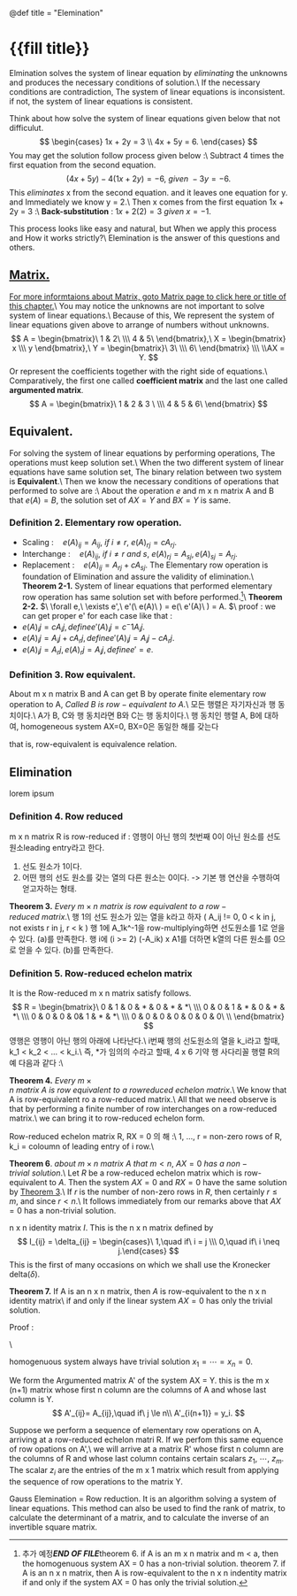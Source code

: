 @def title = "Elemination"

# {{fill title}}
Elmination solves the system of linear equation by _eliminating_ the unknowns and produces the necessary conditions of solution.\\
If the necessary conditions are contradiction, The system of linear equations is inconsistent. 
if not, the system of linear equations is consistent.

Think about how solve the system of linear equations given below that not difficulut.
$$ \begin{cases} 1x + 2y = 3 \\ 4x + 5y = 6. \end{cases} $$
You may get the solution follow process given below :\\
Subtract 4 times the first equation from the second equation.
$$ (4x + 5y) - 4(1x + 2y) = -6,\ given\ -3y = -6. $$
This _eliminates_ x from the second equation. and it leaves one equation for y. and Immediately we know y = 2.\\
Then x comes from the first equation 1x + 2y = 3 :\\
**Back-substitution** : $1x + 2(2) = 3\ given\ x = -1$.

This process looks like easy and natural, but When we apply this process and How it works strictly?\\
Elemination is the answer of this questions and others.

## [Matrix.](/linear_algebra/matrix/)
[For more informtaions about Matrix, goto Matrix page to click here or title of this chapter.](/linear_algebra/matrix/)\\
You may notice the unknowns are not important to solve system of linear equations.\\
Because of this, We represent the system of linear equations given above to arrange of numbers without unknowns.
$$ A = \begin{bmatrix}\ 1 & 2\ \\\ 4 & 5\ \end{bmatrix},\ X = \begin{bmatrix} x \\\ y \end{bmatrix},\ Y = \begin{bmatrix}\ 3\ \\\ 6\ \end{bmatrix}
\\\ \\AX = Y. $$
Or represent the coefficients together with the right side of equations.\\
Comparatively, the first one called **coefficient matrix** and the last one called **argumented matrix**.
$$ A = \begin{bmatrix}\ 1 & 2 & 3 \ \\\ 4 & 5 & 6\ \end{bmatrix} $$


## Equivalent.
For solving the system of linear equations by performing operations, The operations must keep solution set.\\
When the two different system of linear equations have same solution set, The binary relation between two system is **Equivalent**.\\
Then we know the necessary conditions of operations that performed to solve are :\\
About the operation $e$ and m x n matrix A and B that $e(A) = B$, the solution set of $AX = Y$ and $BX = Y$ is same.

### Definition 2. Elementary row operation.
+ Scaling :$\quad e(A)_{ij} = A_{ij},\ if\ i \neq r,\ e(A)_{rj} = cA_{rj}.$
+ Interchange :$\quad e(A)_{ij},\ if\ i \neq r\ and\ s,\ e(A)_{rj} = A_{sj}, e(A)_{sj} = A_{rj}.$
+ Replacement :$\quad e(A)_{ij} = A_{rj} + cA_{sj}.$
The Elementary row operation is foundation of Elimination and assure the validity of elimination.\\
**Theorem 2-1.** System of linear equations that performed elementary row operation has same solution set with before performed.[^1]\\
**Theorem 2-2.** $\ \forall e,\ \exists e',\ e'(\ e(A)\ ) = e(\ e'(A)\ ) = A. $\\
proof : we can get proper e' for each case like that :
+ $e(A)_ij = cA_ij, define e'(A)_ij = c^-1 A_ij.$
+ $e(A)_ij = A_ij + cA_rj, define e'(A)_ij = A_ij - cA_rj.$
+ $e(A)_ij = A_rj, e(A)_rj = A_ij, define e' = e.$

### Definition 3. Row equivalent.
About m x n matrix B and A can get B by operate finite elementary row operation to A, _Called $B\ is\ row-equivalent\ to\ A$._\\
모든 행렬은 자기자신과 행 동치이다.\\
A가 B, C와 행 동치라면 B와 C는 행 동치이다.\\
행 동치인 행렬 A, B에 대하여, homogeneous system AX=0, BX=0은 동일한 해를 갖는다

that is, row-equivalent is equivalence relation.


## Elimination
lorem ipsum

### Definition 4. Row reduced
m x n matrix R is row-reduced if :
영행이 아닌 행의 첫번째 0이 아닌 원소를 선도원소leading entry라고 한다.
1. 선도 원소가 1이다.
2. 어떤 행의 선도 원소를 갖는 열의 다른 원소는 0이다.
   ->        기본 행 연산을 수행하여 얻고자하는 형태.

**Theorem 3.** $Every\ m \times n\ matrix\ is\ row\ equivalent\ to\ a\ row-reduced\ matrix.$\\
행 1의 선도 원소가 있는 열을 k라고 하자 ( A_ij != 0, 0 < k in j, not exists r in j, r < k )
행 1에 A_1k^-1을 row-multiplying하면 선도원소를 1로 얻을 수 있다. (a)를 만족한다.
행 i에 (i >= 2) (-A_ik) x A1를 더하면 k열의 다른 원소를 0으로 얻을 수 있다. (b)를 만족한다.

### Definition 5. Row-reduced echelon matrix
It is the Row-reduced m x n matrix satisfy follows.
$$ R = \begin{bmatrix}\ 0 & 1 & 0 & * & 0 & * & *\ \\\ 0 & 0 & 1 & * & 0 & * & *\ \\\ 0 & 0 & 0 & 0& 1 & * & *\ \\\ 0 & 0 & 0 & 0 & 0 & 0 & 0\ \\ \end{bmatrix} $$
영행은 영행이 아닌 행의 아래에 나타난다.\\
i번째 행의 선도원소의 열을 k_i라고 할때, k_1 < k_2 < ... < k_i.\\
즉, *가 임의의 수라고 할때, 4 x 6 기약 행 사다리꼴 행렬 R의 예 다음과 같다 :\\

**Theorem 4.** $Every\ m \times n\ matrix\ A\ is\ row\ equivalent\ to\ a\ row reduced\ echelon\ matrix.$\\
We know that A is row-equivalent ro a row-reduced matrix.\\
All that we need observe is that by performing a finite number of row interchanges on a row-reduced matrix.\\
we can bring it to row-reduced echelon form.

Row-reduced echelon matrix R, RX = 0 의 해 :\\
1, ..., r = non-zero rows of R, k_i = coloumn of leading entry of i row.\\

**Theorem 6**. $about\ m \times n\ matrix\ A\ that\ m < n,\ AX = 0\ has\ a\ non-trivial\ solution.$\\
Let $R$ be a row-reduced echelon matrix which is row-equivalent to $A$.
Then the system $AX = 0$ and $RX = 0$ have the same solution by [Theorem 3](#theorem_3_every_m_x_n_matrix_is_row-equivalent_to_a_row-reduced_matrix).\\
If $r$ is the number of non-zero rows in $R$, then certainly $r \leqslant m$, and since $r < n$.\\
It follows immediately from our remarks above that $AX=0$ has a non-trivial solution.

n x n identity matrix $I$. This is the n x n matrix defined by
$$ I_{ij} = \delta_{ij} = \begin{cases}\ 1,\quad if\ i = j \\\ 0,\quad if\ i \neq j.\end{cases} $$
This is the first of many occasions on which we shall use the Kronecker delta($\delta$).

**Theorem 7.** If A is an n x n matrix, then $A$ is row-equivalent to the n x n identity matrix\\
if and only if the linear system  $AX=0$ has only the trivial solution.

Proof : 

<!--
Elemination needs linearity.
+ superposition : f(x1 + x2) = f(x1) + f(x2).
+ homogeniety :     f(ax) = af(x).
-->
\\
[^1]: 추가 예정***END OF FILE***theorem 6. if A is an m x n matrix and m < a, then the homogenuous system AX = 0 has a non-trivial solution.
theorem 7. if A is an n x n matrix, then A is row-equivalent to the n x n indentity matrix if and only if the system AX = 0 has only the trivial solution.

homogenuous system always have trivial solution $x_1 = \cdots = x_n = 0$.

We form the Argumented matrix A' of the system AX = Y.
this is the m x (n+1) matrix whose first n column are the columns of A and whose last column is Y.
$$ A'_{ij}= A_{ij},\quad if\ j \le n\\ A'_{i(n+1)} = y_i. $$

Suppose we perform a sequence of elementary row operations on A, arriving at a row-reduced echelon matri R.
If we perfom this same equence of row opations on A',\\
we will arrive at a matrix R' whose first n column are the columns of R and whose last column contains certain scalars $z_1,\ \cdots,\ z_m$.
The scalar $z_i$ are the entries of the m x 1 matrix which result from applying the sequence of row operations to the matrix Y.

Gauss Elemination = Row reduction.
It is an algorithm solving a system of linear equations.
This method can also be used to find the rank of matrix, to calculate the determinant of a matrix, and to calculate the inverse of an invertible square matrix.
